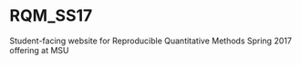 # RQM_SS17
Student-facing website for Reproducible Quantitative Methods Spring 2017 offering at MSU 
